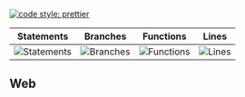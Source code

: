 [![code style: prettier](https://img.shields.io/badge/code_style-prettier-ff69b4.svg?style=flat-square)](https://github.com/prettier/prettier)

| Statements                                    | Branches                                  | Functions                                   | Lines                               |
| --------------------------------------------- | ----------------------------------------- | ------------------------------------------- | ----------------------------------- |
| ![Statements](https://img.shields.io/badge/Coverage-31.59%25-red.svg 'Make me better!') | ![Branches](https://img.shields.io/badge/Coverage-12.5%25-red.svg 'Make me better!') | ![Functions](https://img.shields.io/badge/Coverage-16.24%25-red.svg 'Make me better!') | ![Lines](https://img.shields.io/badge/Coverage-32.05%25-red.svg 'Make me better!') |

## Web

